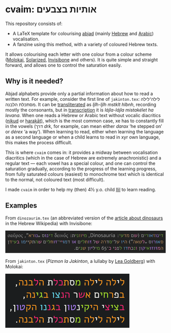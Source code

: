 # cvaim: אותיות בצבעים #

This repository consists of:

* A LaTeX template for colourising [abjad](http://en.wikipedia.org/wiki/Abjad) (mainly [Hebrew](http://en.wikipedia.org/wiki/Hebrew_alphabet) and [Arabic](http://en.wikipedia.org/wiki/Arabic_alphabet)) vocalisation.
* A fanzine using this method, with a variety of coloured Hebrew texts.

It allows colourising each letter with one colour from a colour scheme ([Molokai](https://github.com/tomasr/molokai), [Solarized](https://github.com/altercation/solarized), [Invisibone](https://github.com/baskerville/invisibone) and others). It is quite simple and straight forward, and allows one to control the saturation easily.



## Why is it needed? ##

Abjad alphabets provide only a partial information about how to read a written text. For example, consider the first line of `jakinton.tex`: לילה־לילה מסתכלת הלבנה. It can be [transliterated](http://en.wikipedia.org/wiki/Transliteration) as *ljlh-ljlh mstklt hlbnh*, recording mostly the consonants, but in [transcription](http://en.wikipedia.org/wiki/Transcription) it is *lájla-lájla mistakélet ha levana*. When one reads a Hebrew or Arabic text without vocalic diacritics ([nikud](http://en.wikipedia.org/wiki/Niqqud) or [ḥarakāt](http://en.wikipedia.org/wiki/Harakat)), which is the most common case, xe has to constantly fill in the vowels (דרך *drk*, for example, can mean either *darax* ‘he stepped on’ or *dérex* ‘a way’). When learning to read, either when learning the language as a second language or when a child learns to read in xyr own language, this makes the process difficult.

This is where `cvaim` comes in: it provides a midway between vocalisation diacritics (which in the case of Hebrew are extremely anachronistic) and a regular text — each vowel has a special colour, and one can control the saturation gradually, according to the progress of the learning progress, from fully saturated colours (easiest) to monochrome text which is identical to the normal, not coloured text (most difficult).

I made `cvaim` in order to help my (then) 4½ y.o. child [Ilil](https://github.com/ilil) to learn reading.



## Examples ##

From `dinozaurim.tex` (an abbreviated version of the [article about dinosaurs](http://he.wikipedia.org/wiki/%D7%93%D7%99%D7%A0%D7%95%D7%96%D7%90%D7%95%D7%A8) in the Hebrew Wikipedia) with Invisibone:

![The beginning of the article about dinosaurs in the Hebrew Wikipedia, with colourisation](dinozaurim-excerpt.png)

From `jakinton.tex` (*Pizmon la Jakinton*, a lullaby by [Lea Goldberg](http://en.wikipedia.org/wiki/Lea_Goldberg)) with Molokai:

![The beginning of ‘Pizmon la Jakinton’, with colourisation](jakinton-excerpt.png)
